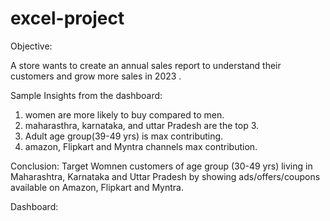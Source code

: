 # excel-project
Objective:

A store wants to create an annual sales report to understand their customers and grow more sales in 2023 .

Sample Insights from the dashboard:
1) women are more likely to buy compared to men.
2) maharasthra, karnataka, and uttar Pradesh are the top 3.
3) Adult age group(39-49 yrs) is max contributing.
4) amazon, Flipkart and Myntra channels max contribution.

Conclusion:
Target Womnen customers of age group (30-49 yrs) living in Maharashtra, Karnataka and Uttar Pradesh by showing ads/offers/coupons available on Amazon, Flipkart and Myntra.

Dashboard: 
